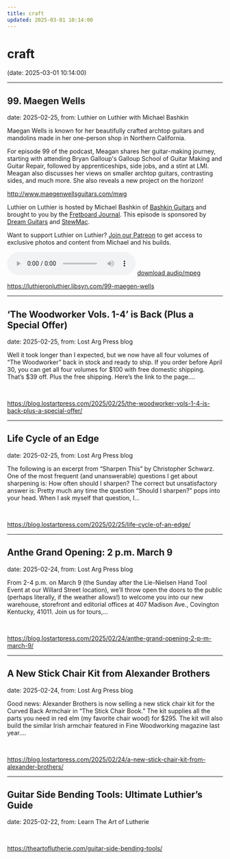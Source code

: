 ```yaml
---
title: craft
updated: 2025-03-01 10:14:00
---
```


# craft

(date: 2025-03-01 10:14:00)

---

## 99. Maegen Wells

date: 2025-02-25, from: Luthier on Luthier with Michael Bashkin

<p>Maegan Wells is known for her beautifully crafted archtop guitars and mandolins made in her one-person shop in Northern California.</p> <p>For episode 99 of the podcast, Meagan shares her guitar-making journey, starting with attending Bryan Galloup's Galloup School of Guitar Making and Guitar Repair, followed by apprenticeships, side jobs, and a stint at LMI. Meagan also discusses her views on smaller archtop guitars, contrasting sides, and much more. She also reveals a new project on the horizon!  </p> <p><a href= "http://www.maegenwellsguitars.com/mwg">http://www.maegenwellsguitars.com/mwg</a></p> <p>Luthier on Luthier is hosted by Michael Bashkin of <a href= "https://www.bashkinguitars.com">Bashkin Guitars</a> and brought to you by the <a href= "https://shop.fretboardjournal.com/products/fretboard-journal-annual-subscription"> Fretboard Journal</a>. This episode is sponsored by <a href= "https://www.dreamguitars.com/">Dream Guitars</a> and <a href= "https://www.stewmac.com/?irclickid=VA-TmuXZ%3AxyPUn0Ut-05ZTupUkHUPAzGE2bmy00&utm_source=3755630&utm_medium=Impact&utm_campaign=3755630&utm_content=Online%20Tracking%20Link_1303370&irgwc=1&partner=Fretboard%20Journal&mpid=3755630&group="> StewMac</a>.</p> <p>Want to support Luthier on Luthier? <a href= "https://www.patreon.com/luthieronluthier">Join our Patreon</a> to get access to exclusive photos and content from Michael and his builds.</p> 

<audio crossorigin="anonymous" controls="controls">
<source type="audio/mpeg" src="https://traffic.libsyn.com/secure/luthieronluthier/LOL99.mp3?dest-id=480616"></source>
</audio> <a href="https://traffic.libsyn.com/secure/luthieronluthier/LOL99.mp3?dest-id=480616" target="_blank">download audio/mpeg</a><br> 

<https://luthieronluthier.libsyn.com/99-maegen-wells>

---

## ‘The Woodworker Vols. 1-4’ is Back (Plus a Special Offer)

date: 2025-02-25, from: Lost Arg Press blog

Well it took longer than I expected, but we now have all four volumes of “The Woodworker” back in stock and ready to ship. If you order before April 30, you can get all four volumes for $100 with free domestic shipping. That’s $39 off. Plus the free shipping. Here’s the link to the page.... 

<br> 

<https://blog.lostartpress.com/2025/02/25/the-woodworker-vols-1-4-is-back-plus-a-special-offer/>

---

## Life Cycle of an Edge

date: 2025-02-25, from: Lost Arg Press blog

The following is an excerpt from &#8220;Sharpen This&#8221; by Christopher Schwarz. One of the most frequent (and unanswerable) questions I get about sharpening is: How often should I sharpen? The correct but unsatisfactory answer is: Pretty much any time the question “Should I sharpen?” pops into your head. When I ask myself that question, I... 

<br> 

<https://blog.lostartpress.com/2025/02/25/life-cycle-of-an-edge/>

---

## Anthe Grand Opening: 2 p.m. March 9

date: 2025-02-24, from: Lost Arg Press blog

From 2-4 p.m. on March 9 (the Sunday after the Lie-Nielsen Hand Tool Event at our Willard Street location), we&#8217;ll throw open the doors to the public (perhaps literally, if the weather allows!) to welcome you into our new warehouse, storefront and editorial offices at 407 Madison Ave., Covington Kentucky, 41011. Join us for tours,... 

<br> 

<https://blog.lostartpress.com/2025/02/24/anthe-grand-opening-2-p-m-march-9/>

---

## A New Stick Chair Kit from Alexander Brothers

date: 2025-02-24, from: Lost Arg Press blog

Good news: Alexander Brothers is now selling a new stick chair kit for the Curved Back Armchair in &#8220;The Stick Chair Book.&#8221; The kit supplies all the parts you need in red elm (my favorite chair wood) for $295. The kit will also build the similar Irish armchair featured in Fine Woodworking magazine last year.... 

<br> 

<https://blog.lostartpress.com/2025/02/24/a-new-stick-chair-kit-from-alexander-brothers/>

---

## Guitar Side Bending Tools: Ultimate Luthier’s Guide

date: 2025-02-22, from: Learn The Art of Lutherie

 

<br> 

<https://theartoflutherie.com/guitar-side-bending-tools/>

